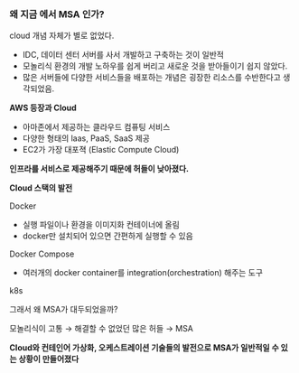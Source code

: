 ### 왜 지금 에서 MSA  인가?

cloud 개념 자체가 별로 없었다.

- IDC, 데이터 센터 서버를 사서 개발하고 구축하는 것이 일반적
- 모놀리식 환경의 개발 노하우를 쉽게 버리고 새로운 것을 받아들이기 쉽지 않았다.
- 많은 서버들에 다양한 서비스들을 배포하는 개념은 굉장한 리소스를 수반한다고 생각되었음.

**AWS 등장과 Cloud**

- 아마존에서 제공하는 클라우드 컴퓨팅 서비스
- 다양한 형태의 laas, PaaS, SaaS 제공
- EC2가 가장 대포젹 (Elastic Compute Cloud)

**인프라를 서비스로 제공해주기 때문에 허들이 낮아졌다.**

**Cloud 스택의 발전**

Docker

- 실행 파일이나 환경을 이미지화 컨테이너에 올림
- docker만 설치되어 있으면 간편하게 실행할 수 있음

Docker Compose

- 여러개의 docker container를 integration(orchestration) 해주는 도구

k8s

그래서 왜 MSA가 대두되었을까?

모놀리식이 고통 → 해결할 수 없었던 많은 허들 → MSA

**Cloud와 컨테인어 가상화, 오케스트레이션 기술들의 발전으로 MSA가 일반적일 수 있는 상황이 만들어졌다**